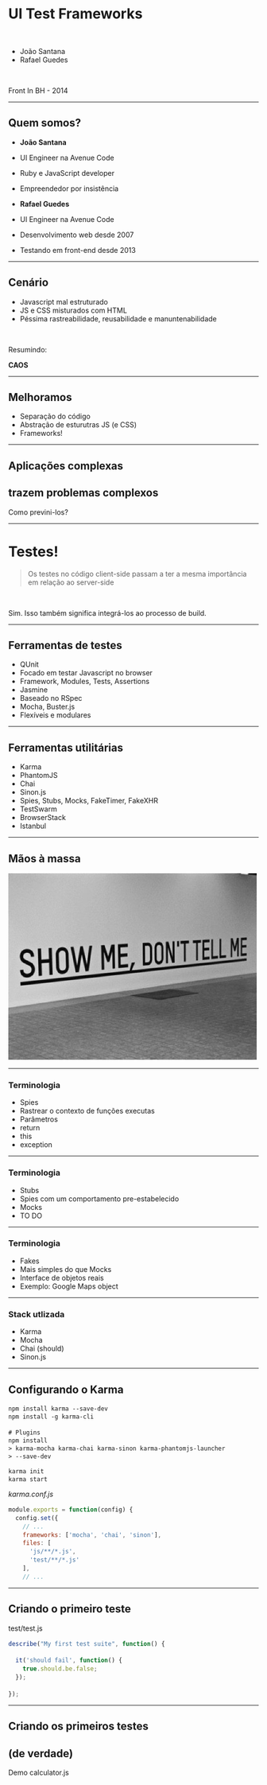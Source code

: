 UI Test Frameworks
==================

<br>

 - João Santana
 - Rafael Guedes

<br />

Front In BH - 2014

----

## Quem somos?

 - **João Santana**
  - UI Engineer na Avenue Code
  - Ruby e JavaScript developer
  - Empreendedor por insistência

 - **Rafael Guedes**
  - UI Engineer na Avenue Code
  - Desenvolvimento web desde 2007
  - Testando em front-end desde 2013

---

## Cenário

 - Javascript mal estruturado
 - JS e CSS misturados com HTML
 - Péssima rastreabilidade, reusabilidade e manuntenabilidade

<br />

Resumindo:

 **CAOS**

----

## Melhoramos

 - Separação do código
 - Abstração de esturutras JS (e CSS)
 - Frameworks!

----

## Aplicações complexas
## trazem problemas complexos

Como previni-los?

---

# Testes!

> Os testes no código client-side passam a ter a mesma importância em relação ao server-side

<br />

Sim. Isso também significa integrá-los ao processo de build.

----

## Ferramentas de testes

 - QUnit
  - Focado em testar Javascript no browser
  - Framework, Modules, Tests, Assertions
 - Jasmine
  - Baseado no RSpec
 - Mocha, Buster.js
  - Flexíveis e modulares

----

## Ferramentas utilitárias

 - Karma
 - PhantomJS
 - Chai
 - Sinon.js
  - Spies, Stubs, Mocks, FakeTimer, FakeXHR
 - TestSwarm
 - BrowserStack
 - Istanbul

----

## Mãos à massa

![Show me, don't tell me](show-me.jpg)

---

### Terminologia

 - Spies
  - Rastrear o contexto de funções executas
  - Parâmetros
  - return
  - this
  - exception


----

### Terminologia

 - Stubs
  - Spies com um comportamento pre-estabelecido
 - Mocks
  - TO DO

----

### Terminologia
 - Fakes
  - Mais simples do que Mocks
  - Interface de objetos reais
  - Exemplo: Google Maps object

----

### Stack utlizada

 - Karma
 - Mocha
 - Chai (should)
 - Sinon.js

----

## Configurando o Karma

```
npm install karma --save-dev
npm install -g karma-cli

# Plugins
npm install
> karma-mocha karma-chai karma-sinon karma-phantomjs-launcher
> --save-dev
```

```
karma init
karma start
```

*karma.conf.js*

```javascript
module.exports = function(config) {
  config.set({
    // ...
    frameworks: ['mocha', 'chai', 'sinon'],
    files: [
      'js/**/*.js',
      'test/**/*.js'
    ],
    // ...
```

----

## Criando o primeiro teste

test/test.js

```javascript
describe("My first test suite", function() {

  it('should fail', function() {
    true.should.be.false;
  });

});
```

----

## Criando os primeiros testes
## (de verdade)

Demo calculator.js
